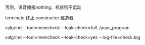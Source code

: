 
否则，语音播报nothing，机器狗不运动

terminate 终止
constructor 建造者

valgrind --tool=memcheck  --leak-check=full ./your_program

valgrind --tool=memcheck --leak-check=yes --log-file=check.log 




